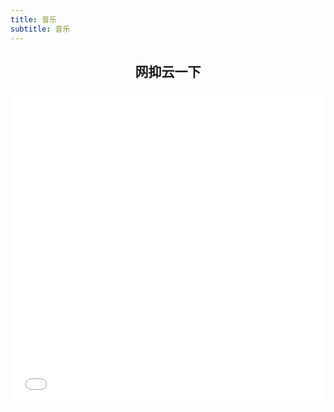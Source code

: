 ```yaml
---
title: 音乐
subtitle: 音乐
---
```

<h2 style="text-align: center">网抑云一下</h2>
<html lang="">
<body>
  <iframe 
      frameborder="no"
      border="0" 
      marginwidth="0" 
      marginheight="0" 
      width=100% 
      height=500 
      src="//music.163.com/outchain/player?type=0&id=7321157140&auto=0&height=430">
  </iframe>
</body>
</html>
